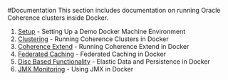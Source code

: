 #Documentation
This section includes documentation on running Oracle Coherence clusters inside Docker.

1. [Setup](0.setup) - Setting Up a Demo Docker Machine Environment
2. [Clustering](1.clustering) - Running Coherence Clusters in Docker
3. [Coherence Extend](2.extend) - Running Coherence Extend in Docker
4. [Federated Caching](3.federation) - Federated Caching in Docker
5. [Disc Based Functionality](4.disc_based) - Elastic Data and Persistence in Docker
6. [JMX Monitoring](5.monitoring) - Using JMX in Docker
